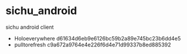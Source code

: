 sichu_android
=============

sichu android client

* Holoeverywhere
d61634d6eb9e6126bc59b2a89e745bc23b6dd4e5
* pulltorefresh
c9a672a9764e4e226f6d4e71d99337b8ed885392
